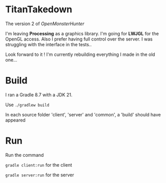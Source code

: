# TitanTakedown
The version 2 of _OpenMonsterHunter_

I'm leaving **Processing** as a graphics library. I'm going for **LWJGL** for the OpenGL access.
Also I prefer having full control over the server. I was struggling with the interface in the tests..

Look forward to it ! I'm currently rebuilding everything I made in the old one...

# Build
I ran a Gradle 8.7 with a JDK 21.

Use `./gradlew build`

In each source folder 'client', 'server' and 'common', a 'build' should have appeared

# Run
Run the command 

`gradle client:run` for the client

`gradle server:run` for the server
